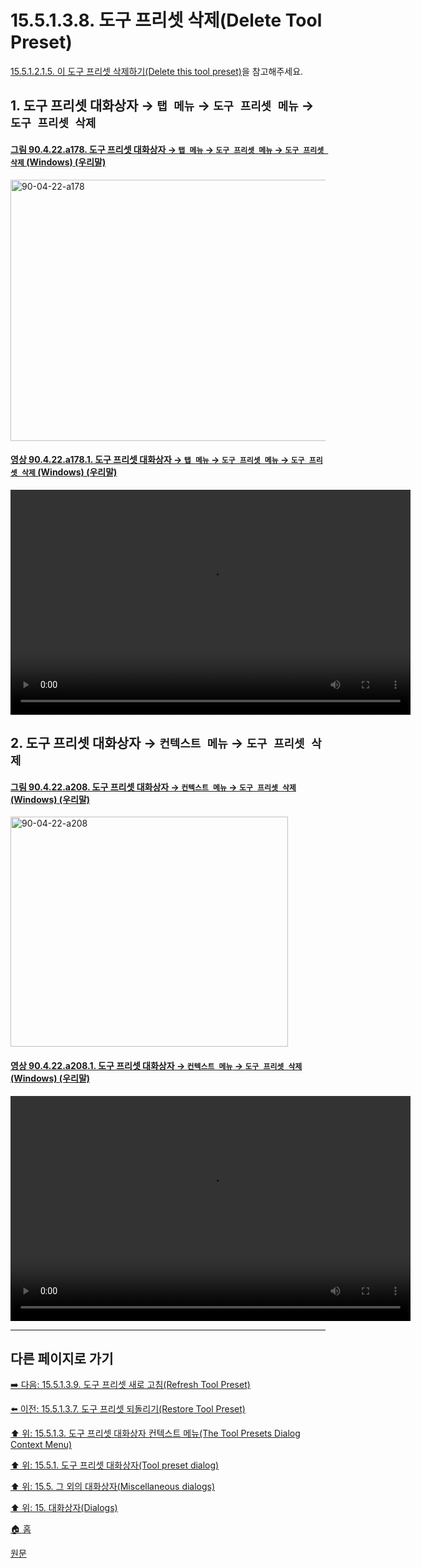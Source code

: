 # 15.5.1.3.8. 도구 프리셋 삭제(Delete Tool Preset)
[15.5.1.2.1.5. 이 도구 프리셋 삭제하기(Delete this tool preset)](./15-05-01-02-01-05-delete_this_tool_preset.md)을 참고해주세요.

<a id="15-05-01-03-08-s1"></a>

## 1. 도구 프리셋 대화상자 → `탭 메뉴` → `도구 프리셋 메뉴` → `도구 프리셋 삭제`

<a id="90-04-22-a178"></a>

#### [그림 90.4.22.a178. 도구 프리셋 대화상자 → `탭 메뉴` → `도구 프리셋 메뉴` → `도구 프리셋 삭제` (Windows) (우리말)](./90-04-0022-tool_presets.md#90-04-22-a178)
<img width="834" height="418" alt="90-04-22-a178" src="https://github.com/user-attachments/assets/91471b6d-33b1-41fb-b6d6-1d470fbbd42c" />

<a id="90-04-22-a178-01"></a>

#### [영상 90.4.22.a178.1. 도구 프리셋 대화상자 → `탭 메뉴` → `도구 프리셋 메뉴` → `도구 프리셋 삭제` (Windows) (우리말)](./90-04-0022-tool_presets.md#90-04-22-a178-01)
<video controls="controls" width="640" height="360" src="https://github.com/user-attachments/assets/4469019a-9c8a-4c75-b8a7-2ab9d8c7f4b6"></video>

<a id="15-05-01-03-08-s2"></a>

## 2. 도구 프리셋 대화상자 → `컨텍스트 메뉴` → `도구 프리셋 삭제`

<a id="90-04-22-a208"></a>

#### [그림 90.4.22.a208. 도구 프리셋 대화상자 → `컨텍스트 메뉴` → `도구 프리셋 삭제` (Windows) (우리말)](./90-04-0022-tool_presets.md#90-04-22-a208)
<img width="444" height="368" alt="90-04-22-a208" src="https://github.com/user-attachments/assets/45a35e4b-8c36-487b-bd60-801a344f505b" />

<a id="90-04-22-a208-01"></a>

#### [영상 90.4.22.a208.1. 도구 프리셋 대화상자 → `컨텍스트 메뉴` → `도구 프리셋 삭제` (Windows) (우리말)](./90-04-0022-tool_presets.md#90-04-22-a208-01)
<video controls="controls" width="640" height="360" src="https://github.com/user-attachments/assets/4dce5a18-08a0-4b4a-9f89-d321df6d43c8"></video>

***

## 다른 페이지로 가기

[➡️ 다음: 15.5.1.3.9. 도구 프리셋 새로 고침(Refresh Tool Preset)](./15-05-01-03-09-refresh_tool_preset.md)

[⬅️ 이전: 15.5.1.3.7. 도구 프리셋 되돌리기(Restore Tool Preset)](./15-05-01-03-07-restore_tool_preset.md)

[⬆️ 위: 15.5.1.3. 도구 프리셋 대화상자 컨텍스트 메뉴(The Tool Presets Dialog Context Menu)](./15-05-01-03-00-the_tool_presets_dialog_context_menu.md)

[⬆️ 위: 15.5.1. 도구 프리셋 대화상자(Tool preset dialog)](./15-05-01-00-tool-preset-dialog.md)

[⬆️ 위: 15.5. 그 외의 대화상자(Miscellaneous dialogs)](./15-05-00-miscellaneous-dialogs.md)

[⬆️ 위: 15. 대화상자(Dialogs)](./15-00-dialogs.md)

[🏠 홈](./00-home.md)

[원문](https://docs.gimp.org/2.10/ko/gimp-dialogs-misc.html#idm21575)